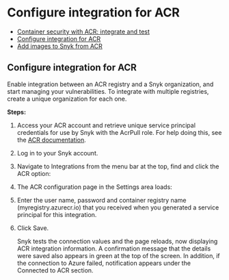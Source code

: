 # Configure integration for ACR

* [ Container security with ACR: integrate and test](/hc/en-us/articles/360003946957-Container-security-with-ACR-integrate-and-test)
* [ Configure integration for ACR](/hc/en-us/articles/360003915958-Configure-integration-for-ACR)
* [ Add images to Snyk from ACR](/hc/en-us/articles/360003915978-Add-images-to-Snyk-from-ACR)

##  Configure integration for ACR

Enable integration between an ACR registry and a Snyk organization, and start managing your vulnerabilities. To integrate with multiple registries, create a unique organization for each one.

**Steps:**

1. Access your ACR account and retrieve unique service principal credentials for use by Snyk with the AcrPull role. For help doing this, see the [ACR documentation](https://docs.microsoft.com/en-us/azure/container-registry/container-registry-auth-service-principal).
2. Log in to your Snyk account.
3. Navigate to Integrations from the menu bar at the top, find and click the ACR option:
4. The ACR configuration page in the Settings area loads:
5. Enter the user name, password and container registry name \(myregistry.azurecr.io\) that you received when you generated a service principal for this integration.
6. Click Save.

   Snyk tests the connection values and the page reloads, now displaying ACR integration information. A confirmation message that the details were saved also appears in green at the top of the screen. In addition, if the connection to Azure failed, notification appears under the Connected to ACR section.

